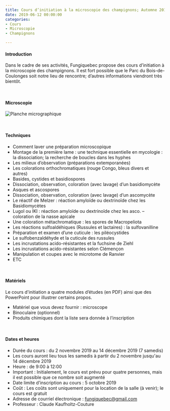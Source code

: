 ```yaml
---
title: Cours d’initiation à la microscopie des champignons; Automne 2019
date: 2019-06-12 00:00:00
categories: 
- Cours
- Microscopie
- Champignons

---
```


#### Introduction
Dans le cadre de ses activités, Fungiquebec propose des cours d’initiation à la microscopie des champignons. Il est fort possible que le Parc du Bois-de-Coulonges soit notre lieu de rencontre; d’autres informations viendront très bientôt.
<p>&nbsp; </p>


#### Microscopie
![Planche micrographique](https://live.staticflickr.com/4709/39687211041_afaefa918b.jpg "Figure 1. Planche micrographique de Scutellinia pennsylvanica (Seaver) Denison")
<p>&nbsp; </p>


#### Techniques
*	Comment laver une préparation microscopique
*	Montage de la première lame : une technique essentielle en mycologie : la dissociation; la recherche de boucles dans les hyphes
*	Les milieux d’observation (préparations extemporanées)
*	Les colorations orthochromatiques (rouge Congo, bleus divers et autres)
*	Basides, cystides et basidiospores
*	Dissociation, observation, coloration (avec lavage) d’un basidiomycète
*	Asques et ascospores
*	Dissociation, observation, coloration (avec lavage) d’un ascomycète
*	Le réactif de Melzer : réaction amyloïde ou dextrinoïde chez les Basidiomycètes
*	Lugol ou IKI : réaction amyloïde ou dextrinoïde chez les asco. – coloration de la nasse apicale
*	Une coloration métachromatique : les spores de Macropeliota
*	Les réactions sulfoaldéhiques (Russules et lactaires) : la sulfovanilline
*	Préparation et examen d’une cuticule : les piléocystides
*	Le sulfobenzaldéhyde et la cuticule des russules
*	Les incrustations acido-résistantes et la fuchsine de Ziehl
*	Les incrustations acido-résistantes selon Clémençon
*	Manipulation et coupes avec le microtome de Ranvier
*	ETC
<p>&nbsp; </p>


#### Matériels
Le cours d'initiation a quatre modules d’études (en PDF) ainsi que des PowerPoint pour illustrer certains propos.

*	Matériel que vous devez fournir : microscope
* Binoculaire (optionnel)
*	Produits chimiques dont la liste sera donnée à l’inscription
<p>&nbsp; </p>

#### Dates et heures
* Durée du cours : du 2 novembre 2019 au 14 décembre 2019 (7 samedis)
* Les cours auront lieu tous les samedis à partir du 2 novembre jusqu'au 14 décembre 2019
* Heure : de 9:00 à 12:00
* Important : Initialement, le cours est prévu pour quatre personnes, mais il est possible que ce nombre soit augmenté
* Date limite d’inscription au cours : 5 octobre 2019
* Coût : Les coûts sont uniquement pour la location de la salle (à venir); le cours est gratuit
* Adresse de courriel électronique : fungiquebec@gmail.com
* Professeur : Claude Kaufholtz-Couture
